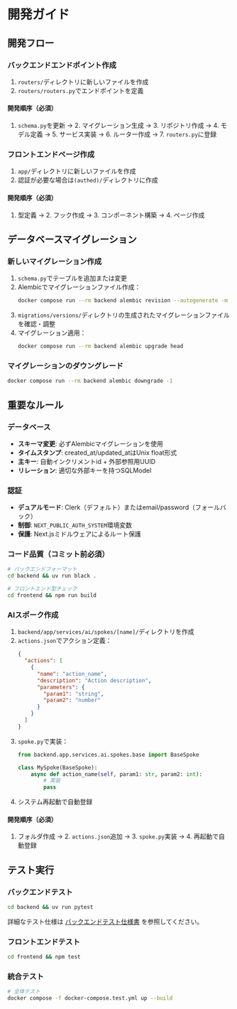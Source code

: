 # 開発ガイド

## 開発フロー

### バックエンドエンドポイント作成
1. `routers/`ディレクトリに新しいファイルを作成
2. `routers/routers.py`でエンドポイントを定義

#### 開発順序（必須）
1. `schema.py`を更新 → 2. マイグレーション生成 → 3. リポジトリ作成 → 4. モデル定義 → 5. サービス実装 → 6. ルーター作成 → 7. `routers.py`に登録

### フロントエンドページ作成
1. `app/`ディレクトリに新しいファイルを作成
2. 認証が必要な場合は`(authed)/`ディレクトリに作成

#### 開発順序（必須）
1. 型定義 → 2. フック作成 → 3. コンポーネント構築 → 4. ページ作成

## データベースマイグレーション

### 新しいマイグレーション作成
1. `schema.py`でテーブルを追加または変更
2. Alembicでマイグレーションファイル作成：
   ```bash
   docker compose run --rm backend alembic revision --autogenerate -m "migration_name"
   ```
3. `migrations/versions/`ディレクトリの生成されたマイグレーションファイルを確認・調整
4. マイグレーション適用：
   ```bash
   docker compose run --rm backend alembic upgrade head
   ```

### マイグレーションのダウングレード
```bash
docker compose run --rm backend alembic downgrade -1
```

## 重要なルール

### データベース
- **スキーマ変更**: 必ずAlembicマイグレーションを使用
- **タイムスタンプ**: created_at/updated_atはUnix float形式
- **主キー**: 自動インクリメントid + 外部参照用UUID
- **リレーション**: 適切な外部キーを持つSQLModel

### 認証
- **デュアルモード**: Clerk（デフォルト）またはemail/password（フォールバック）
- **制御**: `NEXT_PUBLIC_AUTH_SYSTEM`環境変数
- **保護**: Next.jsミドルウェアによるルート保護

### コード品質（コミット前必須）
```bash
# バックエンドフォーマット
cd backend && uv run black .

# フロントエンド型チェック
cd frontend && npm run build
```

### AIスポーク作成
1. `backend/app/services/ai/spokes/[name]/`ディレクトリを作成
2. `actions.json`でアクション定義：
   ```json
   {
     "actions": [
       {
         "name": "action_name",
         "description": "Action description",
         "parameters": {
           "param1": "string",
           "param2": "number"
         }
       }
     ]
   }
   ```
3. `spoke.py`で実装：
   ```python
   from backend.app.services.ai.spokes.base import BaseSpoke

   class MySpoke(BaseSpoke):
       async def action_name(self, param1: str, param2: int):
           # 実装
           pass
   ```
4. システム再起動で自動登録

#### 開発順序（必須）
1. フォルダ作成 → 2. `actions.json`追加 → 3. `spoke.py`実装 → 4. 再起動で自動登録

## テスト実行

### バックエンドテスト
```bash
cd backend && uv run pytest
```
詳細なテスト仕様は [バックエンドテスト仕様書](./backend-testing.md) を参照してください。

### フロントエンドテスト
```bash
cd frontend && npm test
```

### 統合テスト
```bash
# 全体テスト
docker compose -f docker-compose.test.yml up --build
```